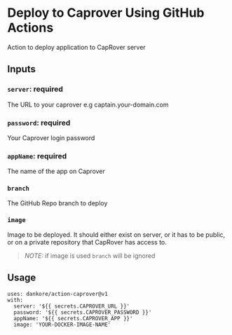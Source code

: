 # Deploy to Caprover Using GitHub Actions

Action to deploy application to CapRover server

## Inputs

### `server`: required

The URL to your caprover e.g captain.your-domain.com

### `password`: required

Your Caprover login password

### `appName`: required

The name of the app on Caprover

### `branch`

The GitHub Repo branch to deploy

### `image`

Image to be deployed. It should either exist on server, or it has to be public, or on a private repository that CapRover has access to.

> _NOTE:_ if image is used `branch` will be ignored

## Usage

```
uses: dankore/action-caprover@v1
with:
  server: '${{ secrets.CAPROVER_URL }}'
  password: '${{ secrets.CAPROVER_PASSWORD }}'
  appName: '${{ secrets.CAPROVER_APP }}'
  image: 'YOUR-DOCKER-IMAGE-NAME'

```
